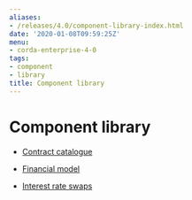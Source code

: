 ```yaml
---
aliases:
- /releases/4.0/component-library-index.html
date: '2020-01-08T09:59:25Z'
menu:
- corda-enterprise-4-0
tags:
- component
- library
title: Component library
---
```



# Component library


* [Contract catalogue](contract-catalogue.md)

* [Financial model](financial-model.md)

* [Interest rate swaps](contract-irs.md)



